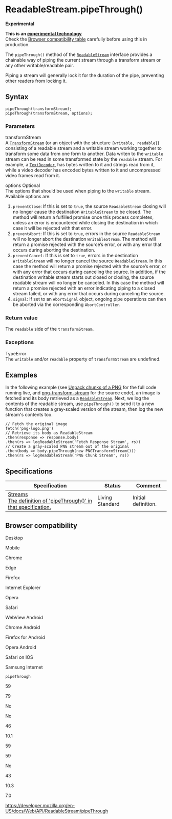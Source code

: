# ReadableStream.pipeThrough()

**Experimental**

**This is an [experimental technology](https://developer.mozilla.org/en-US/docs/MDN/Guidelines/Conventions_definitions#experimental)**  
Check the [Browser compatibility table](#browser_compatibility) carefully before using this in production.

The `pipeThrough()` method of the [`ReadableStream`](../readablestream) interface provides a chainable way of piping the current stream through a transform stream or any other writable/readable pair.

Piping a stream will generally lock it for the duration of the pipe, preventing other readers from locking it.

## Syntax

    pipeThrough(transformStream);
    pipeThrough(transformStream, options);

### Parameters

transformStream  
A [`TransformStream`](../transformstream) (or an object with the structure `{writable, readable}`) consisting of a readable stream and a writable stream working together to transform some data from one form to another. Data writen to the `writable` stream can be read in some transformed state by the `readable` stream. For example, a [`TextDecoder`](../textdecoder), has bytes written to it and strings read from it, while a video decoder has encoded bytes written to it and uncompressed video frames read from it.

options <span class="badge inline optional">Optional</span>  
The options that should be used when piping to the `writable` stream. Available options are:

1.  `preventClose`: If this is set to `true`, the source `ReadableStream` closing will no longer cause the destination `WritableStream` to be closed. The method will return a fulfilled promise once this process completes, unless an error is encountered while closing the destination in which case it will be rejected with that error.
2.  `preventAbort`: If this is set to `true`, errors in the source `ReadableStream` will no longer abort the destination `WritableStream`. The method will return a promise rejected with the source’s error, or with any error that occurs during aborting the destination.
3.  `preventCancel`: If this is set to `true`, errors in the destination `WritableStream` will no longer cancel the source `ReadableStream`. In this case the method will return a promise rejected with the source’s error, or with any error that occurs during canceling the source. In addition, if the destination writable stream starts out closed or closing, the source readable stream will no longer be canceled. In this case the method will return a promise rejected with an error indicating piping to a closed stream failed, or with any error that occurs during canceling the source.
4.  `signal`: If set to an `AbortSignal` object, ongoing pipe operations can then be aborted via the corresponding `AbortController`.

### Return value

The `readable` side of the `transformStream`.

### Exceptions

TypeError  
The `writable` and/or `readable` property of `transformStream` are undefined.

## Examples

In the following example (see [Unpack chunks of a PNG](https://mdn.github.io/dom-examples/streams/png-transform-stream/) for the full code running live, and [png-transform-stream](https://github.com/mdn/dom-examples/tree/master/streams/png-transform-stream) for the source code), an image is fetched and its body retrieved as a [`ReadableStream`](../readablestream). Next, we log the contents of the readable stream, use `pipeThrough()` to send it to a new function that creates a gray-scaled version of the stream, then log the new stream's contents too.

    // Fetch the original image
    fetch('png-logo.png')
    // Retrieve its body as ReadableStream
    .then(response => response.body)
    .then(rs => logReadableStream('Fetch Response Stream', rs))
    // Create a gray-scaled PNG stream out of the original
    .then(body => body.pipeThrough(new PNGTransformStream()))
    .then(rs => logReadableStream('PNG Chunk Stream', rs))

## Specifications

<table><thead><tr class="header"><th>Specification</th><th>Status</th><th>Comment</th></tr></thead><tbody><tr class="odd"><td><a href="https://streams.spec.whatwg.org/#rs-pipe-through">Streams<br />
<span class="small">The definition of 'pipeThrough()' in that specification.</span></a></td><td><span class="spec-living">Living Standard</span></td><td>Initial definition.</td></tr></tbody></table>

## Browser compatibility

Desktop

Mobile

Chrome

Edge

Firefox

Internet Explorer

Opera

Safari

WebView Android

Chrome Android

Firefox for Android

Opera Android

Safari on IOS

Samsung Internet

`pipeThrough`

59

79

No

No

46

10.1

59

59

No

43

10.3

7.0

<a href="https://developer.mozilla.org/en-US/docs/Web/API/ReadableStream/pipeThrough" class="_attribution-link">https://developer.mozilla.org/en-US/docs/Web/API/ReadableStream/pipeThrough</a>
